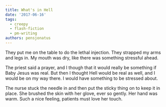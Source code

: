 ```yaml
---
title: What's in Hell
date: '2017-06-16'
tags:
  - creepy
  - flash-fiction
  - pm-writing
authors: pensjonatus
---
```


They put me on the table to do the lethal injection. They strapped my arms and
legs in. My mouth was dry, like there was something stressful ahead.

<!-- truncate -->

The priest said a prayer, and I though that it would really be something if Baby
Jesus was real. But then I thought Hell would be real as well, and I would be on
my way there. I would have something to be stressed about.

The nurse stuck the needle in and then put the sticky thing on to keep it in
place. She brushed the skin with her glove, ever so gently. Her hand was warm.
Such a nice feeling, patients must love her touch.
